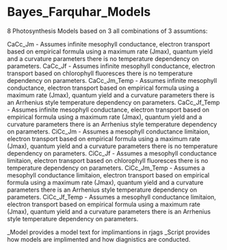 # Bayes_Farquhar_Models

8 Photosynthesis Models based on 3 all combinations of 3 assumtions:

CaCc_Jm - Assumes infinite mesophyll conductance,
           electron transport based on empirical formula using a maximum rate (Jmax), quantum yield and a curvature parameters 
           there is no temperature dependency on parameters.
CaCc_Jf - Assumes infinite mesophyll conductance,
           electron transport based on chlorophyll fluoresces
           there is no temperature dependency on parameters.
CaCc_Jm_Temp - Assumes infinite mesophyll conductance,
           electron transport based on empirical formula using a maximum rate (Jmax), quantum yield and a curvature parameters 
           there is an Arrhenius style temperature dependency on parameters.
CaCc_Jf_Temp - Assumes infinite mesophyll conductance,
           electron transport based on empirical formula using a maximum rate (Jmax), quantum yield and a curvature parameters 
           there is an Arrhenius style temperature dependency on parameters.
CiCc_Jm - Assumes a mesophyll conductance limitaion,
           electron transport based on empirical formula using a maximum rate (Jmax), quantum yield and a curvature parameters 
           there is no temperature dependency on parameters.
CiCc_Jf - Assumes a mesophyll conductance limitaion,
           electron transport based on chlorophyll fluoresces
           there is no temperature dependency on parameters.
CiCc_Jm_Temp - Assumes a mesophyll conductance limitaion,
           electron transport based on empirical formula using a maximum rate (Jmax), quantum yield and a curvature parameters 
           there is an Arrhenius style temperature dependency on parameters.
CiCc_Jf_Temp - Assumes a mesophyll conductance limitaion,
           electron transport based on empirical formula using a maximum rate (Jmax), quantum yield and a curvature parameters 
           there is an Arrhenius style temperature dependency on parameters.
           

_Model provides a model text for implimantions in rjags
_Script provides how models are implimented and how diagnistics are conducted.

